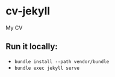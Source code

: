 # cv-jekyll
My CV

## Run it locally:

* `bundle install --path vendor/bundle`
* `bundle exec jekyll serve`
